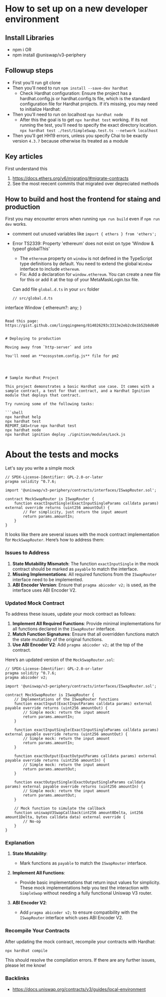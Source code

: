 # How to set up on a new developer environment

## Install Libraries
* npm i 
OR
* npm install @uniswap/v3-periphery



## Followup steps

* First you'll run git clone 
* Then you'll need to run `npm install --save-dev hardhat`
  - Check Hardhat configuration: Ensure the project has a hardhat.config.js or hardhat.config.ts file, which is the standard configuration file for Hardhat projects. If it’s missing, you may need to initialize Hardhat:
* Then you'll need to run on localhost `npx hardhat node`
  - After this the goal is to get `npx hardhat test` working. If its not running the test, you'll need to specify the exact directory location. `npx hardhat test ./test/SimpleSwap.test.ts --network localhost`
* Then you'll get HH19 errors, unless you specify Chai to be exactly version `4.3.7` because otherwise its treated as a module




## Key articles

First understand this

1. https://docs.ethers.org/v6/migrating/#migrate-contracts
2. See the most reecent commits that migrated over depreciated methods

## How to build and host the frontend for staing and production

First you may encounter errors when running `npm run build` even if `npm run dev` works. 

* comment out unused variables like `import { ethers } from 'ethers';`
* Error TS2339: Property 'ethereum' does not exist on type 'Window & typeof globalThis'
  - The `ethereum` property on `window` is not defined in the TypeScript type definitions by default. You need to extend the global `Window` interface to include `ethereum`.
  - Fix: Add a declaration for `window.ethereum`. You can create a new file for this or add it at the top of your MetaMaskLogin.tsx file.


  Can add file `global.d.ts` in your `src` folder

  ```tsx
  // src/global.d.ts
interface Window {
  ethereum?: any;
}
```

Read this page: https://gist.github.com/lingqingmeng/814026293c3313e2eb2c8e1b52b8d6d0


# Deploying to production

Moving away from `http-server` and into 

You'll need an **ecosystem.config.js** file for pm2




# Sample Hardhat Project

This project demonstrates a basic Hardhat use case. It comes with a sample contract, a test for that contract, and a Hardhat Ignition module that deploys that contract.

Try running some of the following tasks:

```shell
npx hardhat help
npx hardhat test
REPORT_GAS=true npx hardhat test
npx hardhat node
npx hardhat ignition deploy ./ignition/modules/Lock.js
```


# About the tests and mocks

Let's say you write a simple mock

```solidity
// SPDX-License-Identifier: GPL-2.0-or-later
pragma solidity ^0.7.6;

import '@uniswap/v3-periphery/contracts/interfaces/ISwapRouter.sol';

contract MockSwapRouter is ISwapRouter {
    function exactInputSingle(ExactInputSingleParams calldata params) external override returns (uint256 amountOut) {
        // For simplicity, just return the input amount
        return params.amountIn;
    }
}

```

It looks like there are several issues with the mock contract implementation for `MockSwapRouter`. Here’s how to address them:

### Issues to Address

1. **State Mutability Mismatch**: The function `exactInputSingle` in the mock contract should be marked as `payable` to match the interface.
2. **Missing Implementations**: All required functions from the `ISwapRouter` interface need to be implemented.
3. **ABI Encoder Version**: Ensure that `pragma abicoder v2;` is used, as the interface uses ABI Encoder V2.

### Updated Mock Contract

To address these issues, update your mock contract as follows:

1. **Implement All Required Functions**: Provide minimal implementations for all functions declared in the `ISwapRouter` interface.
2. **Match Function Signatures**: Ensure that all overridden functions match the state mutability of the original functions.
3. **Use ABI Encoder V2**: Add `pragma abicoder v2;` at the top of the contract.

Here’s an updated version of the `MockSwapRouter.sol`:

```solidity
// SPDX-License-Identifier: GPL-2.0-or-later
pragma solidity ^0.7.6;
pragma abicoder v2;

import '@uniswap/v3-periphery/contracts/interfaces/ISwapRouter.sol';

contract MockSwapRouter is ISwapRouter {
    // Implementations of the ISwapRouter functions
    function exactInput(ExactInputParams calldata params) external payable override returns (uint256 amountOut) {
        // Simple mock: return the input amount
        return params.amountIn;
    }

    function exactInputSingle(ExactInputSingleParams calldata params) external payable override returns (uint256 amountOut) {
        // Simple mock: return the input amount
        return params.amountIn;
    }

    function exactOutput(ExactOutputParams calldata params) external payable override returns (uint256 amountIn) {
        // Simple mock: return the input amount
        return params.amountOut;
    }

    function exactOutputSingle(ExactOutputSingleParams calldata params) external payable override returns (uint256 amountIn) {
        // Simple mock: return the input amount
        return params.amountOut;
    }

    // Mock function to simulate the callback
    function uniswapV3SwapCallback(int256 amount0Delta, int256 amount1Delta, bytes calldata data) external override {
        // No-op
    }
}
```

### Explanation

1. **State Mutability**:
   - Mark functions as `payable` to match the `ISwapRouter` interface.

2. **Implement All Functions**:
   - Provide basic implementations that return input values for simplicity. These mock implementations help you test the interaction with `SimpleSwap` without needing a fully functional Uniswap V3 router.

3. **ABI Encoder V2**:
   - Add `pragma abicoder v2;` to ensure compatibility with the `ISwapRouter` interface which uses ABI Encoder V2.

### Recompile Your Contracts

After updating the mock contract, recompile your contracts with Hardhat:

```bash
npx hardhat compile
```

This should resolve the compilation errors. If there are any further issues, please let me know!

### Backlinks

* https://docs.uniswap.org/contracts/v3/guides/local-environment